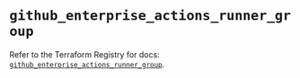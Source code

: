# `github_enterprise_actions_runner_group`

Refer to the Terraform Registry for docs: [`github_enterprise_actions_runner_group`](https://registry.terraform.io/providers/integrations/github/6.4.0/docs/resources/enterprise_actions_runner_group).
